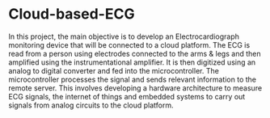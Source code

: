 # Cloud-based-ECG
In this project, the main objective is to develop an Electrocardiograph monitoring device that will be connected to a cloud platform. The ECG is read from a person using electrodes connected to the arms & legs and then amplified using the instrumentational amplifier. It is then digitized using an analog to digital converter and fed into the microcontroller. The microcontroller processes the signal and sends relevant information to the remote server. This involves developing a hardware architecture to measure ECG signals, the internet of things and embedded systems to carry out signals from analog circuits to the cloud platform.
